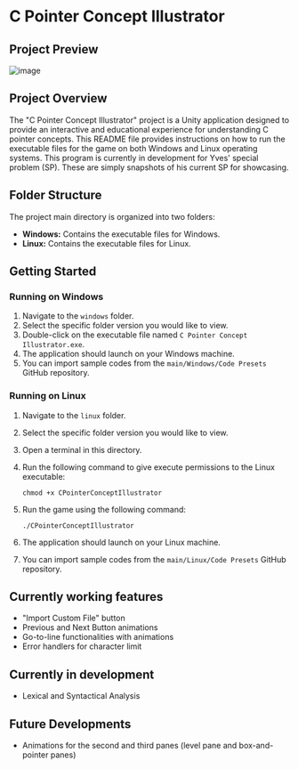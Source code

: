 # C Pointer Concept Illustrator

## Project Preview

![image](https://github.com/Yves242/Unity-Sample-Dumps/assets/70612985/7b0fff68-7db4-417b-a5d8-fabfdcfd0876)

## Project Overview

The "C Pointer Concept Illustrator" project is a Unity application designed to provide an interactive and educational experience for understanding C pointer concepts. This README file provides instructions on how to run the executable files for the game on both Windows and Linux operating systems. This program is currently in development for Yves' special problem (SP). These are simply snapshots of his current SP for showcasing.  


## Folder Structure

The project main directory is organized into two folders:

- **Windows:** Contains the executable files for Windows.
- **Linux:** Contains the executable files for Linux.  



## Getting Started

### Running on Windows

1. Navigate to the `windows` folder. 
2. Select the specific folder version you would like to view.
3. Double-click on the executable file named `C Pointer Concept Illustrator.exe`.
4. The application should launch on your Windows machine.
5. You can import sample codes from the `main/Windows/Code Presets` GitHub repository.  

### Running on Linux

1. Navigate to the `linux` folder.
2. Select the specific folder version you would like to view.
3. Open a terminal in this directory.
4. Run the following command to give execute permissions to the Linux executable:

   ```
   chmod +x CPointerConceptIllustrator
   ```

5. Run the game using the following command:

   ```
   ./CPointerConceptIllustrator
   ```

6. The application should launch on your Linux machine.
7. You can import sample codes from the `main/Linux/Code Presets` GitHub repository.  


## Currently working features

- "Import Custom File" button
- Previous and Next Button animations
- Go-to-line functionalities with animations
- Error handlers for character limit  



## Currently in development

- Lexical and Syntactical Analysis  



## Future Developments

- Animations for the second and third panes (level pane and box-and-pointer panes)  



